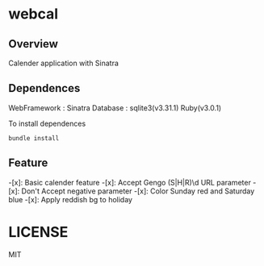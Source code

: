 # webcal

## Overview
Calender application with Sinatra

## Dependences
WebFramework : Sinatra
Database : sqlite3(v3.31.1)
Ruby(v3.0.1)

To install dependences
```
bundle install
```

## Feature
-[x]: Basic calender feature
-[x]: Accept Gengo (S|H|R)\d URL parameter
-[x]: Don't Accept negative parameter
-[x]: Color Sunday red and Saturday blue
-[x]: Apply reddish bg to holiday

# LICENSE
MIT
